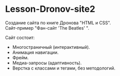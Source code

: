 # Lesson-Dronov-site2

Создание сайта по книге Дронова "HTML и CSS".  
Сайт-пример "Фан-сайт 'The Beatles' ".

Сайт состоит:
+ Многостраничный (интерактивный).
+ Анимация навигации.
+ Фрейм.
+ Медиа-запросы (адаптивность).
+ Верстка с классами и тегами, без методологий.

